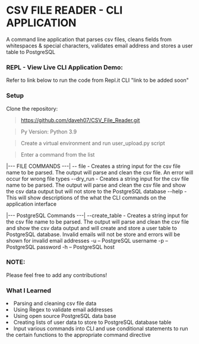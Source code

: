 # CSV FILE READER - CLI APPLICATION
A command line application that parses csv files, cleans fields from whitespaces & special characters, validates email address and stores a user table to PostgreSQL

### REPL - View Live CLI Application Demo:
Refer to link below to run the code from Repl.it CLI
"link to be added soon"

### Setup
Clone the repository:

> https://github.com/daveh07/CSV_File_Reader.git

> Py Version: Python 3.9

> Create a virtual environment and run user_upload.py script

> Enter a command from the list

|--- FILE COMMANDS ---|
-- file - Creates a string input for the csv file name to be parsed. The output will parse and clean the csv file. An error will occur for wrong file types
--dry_run - Creates a string input for the csv file name to be parsed. The output will parse and clean the csv file and show the csv data output but will not 
            store to the PostgreSQL database
--help   - This will show descriptions of the what the CLI commands on the application interface

|--- PostgreSQL Commands ---|
--create_table -             Creates a string input for the csv file name to be parsed. The output will parse and clean the csv file and show the csv data output 
                             and will create and store a user table to PostgreSQL database. Invalid emails will not be store and errors will be shown for invalid
                             email addresses
-u – PostgreSQL username
-p – PostgreSQL password
-h – PostgreSQL host

### NOTE:
Please feel free to add any contributions! 

### What I Learned
<li>Parsing and cleaning csv file data</li>
<li>Using Regex to validate email addresses</li>
<li>Using open source PostgreSQL data base</li>
<li>Creating lists of user data to store to PostgreSQL database table</li>
<li>Input various commands into CLI and use conditional statements to run the certain functions to the appropriate command directive</li>
